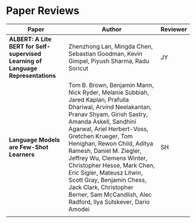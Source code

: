 # Paper Reviews


| Paper  | Author |  Reviewer |
|---|---|---|
| **ALBERT: A Lite BERT for Self-supervised Learning of Language Representations**  | Zhenzhong Lan, Mingda Chen, Sebastian Goodman, Kevin Gimpel, Piyush Sharma, Radu Soricut| JY |
|  **Language Models are Few-Shot Learners**  | Tom B. Brown, Benjamin Mann, Nick Ryder, Melanie Subbiah, Jared Kaplan, Prafulla Dhariwal, Arvind Neelakantan, Pranav Shyam, Girish Sastry, Amanda Askell, Sandhini Agarwal, Ariel Herbert-Voss, Gretchen Krueger, Tom Henighan, Rewon Child, Aditya Ramesh, Daniel M. Ziegler, Jeffrey Wu, Clemens Winter, Christopher Hesse, Mark Chen, Eric Sigler, Mateusz Litwin, Scott Gray, Benjamin Chess, Jack Clark, Christopher Berner, Sam McCandlish, Alec Radford, Ilya Sutskever, Dario Amodei |  SH |
|   |   |   |

